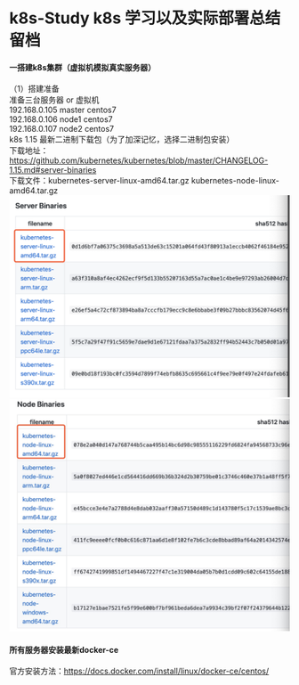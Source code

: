# k8s-Study k8s 学习以及实际部署总结留档
#### 一搭建k8s集群（虚拟机模拟真实服务器）
   （1）搭建准备   
    准备三台服务器 or 虚拟机  
    192.168.0.105  master centos7    
    192.168.0.106  node1 centos7    
    192.168.0.107  node2 centos7  
    k8s 1.15 最新二进制下载包（为了加深记忆，选择二进制包安装）  
    下载地址：https://github.com/kubernetes/kubernetes/blob/master/CHANGELOG-1.15.md#server-binaries  
    下载文件：kubernetes-server-linux-amd64.tar.gz      kubernetes-node-linux-amd64.tar.gz    
![Image text](image/WX20190726-000533@2x.png)  
![Image text](image/1564070774503.jpg)  
#### 
#### 所有服务器安装最新docker-ce  
官方安装方法：https://docs.docker.com/install/linux/docker-ce/centos/  
    
     

